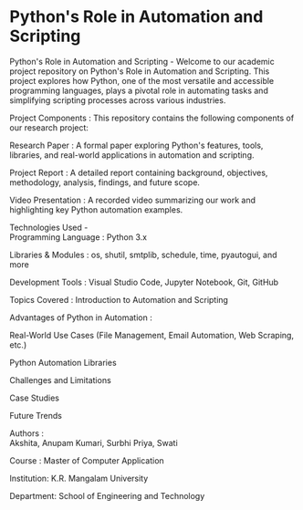 # Python's Role in Automation and Scripting
Python's Role in Automation and Scripting - 
Welcome to our academic project repository on Python's Role in Automation and Scripting. This project explores how Python, one of the most versatile and accessible programming languages, plays a pivotal role in automating tasks and simplifying scripting processes across various industries.

Project Components : 
This repository contains the following components of our research project:

Research Paper :
A formal paper exploring Python's features, tools, libraries, and real-world applications in automation and scripting.

Project Report :
A detailed report containing background, objectives, methodology, analysis, findings, and future scope.

Video Presentation :
A recorded video summarizing our work and highlighting key Python automation examples. 

 Technologies Used -        
 Programming Language :
 Python 3.x
 

Libraries & Modules :
os, shutil, smtplib, schedule, time, pyautogui, and more

Development Tools :
Visual Studio Code, Jupyter Notebook, Git, GitHub

Topics Covered : 
Introduction to Automation and Scripting

Advantages of Python in Automation : 

Real-World Use Cases (File Management, Email Automation, Web Scraping, etc.)

Python Automation Libraries

Challenges and Limitations

Case Studies

Future Trends

Authors :                
Akshita, Anupam Kumari, Surbhi Priya, Swati

Course :
Master of Computer Application

Institution: K.R. Mangalam University

Department: School of Engineering and Technology


